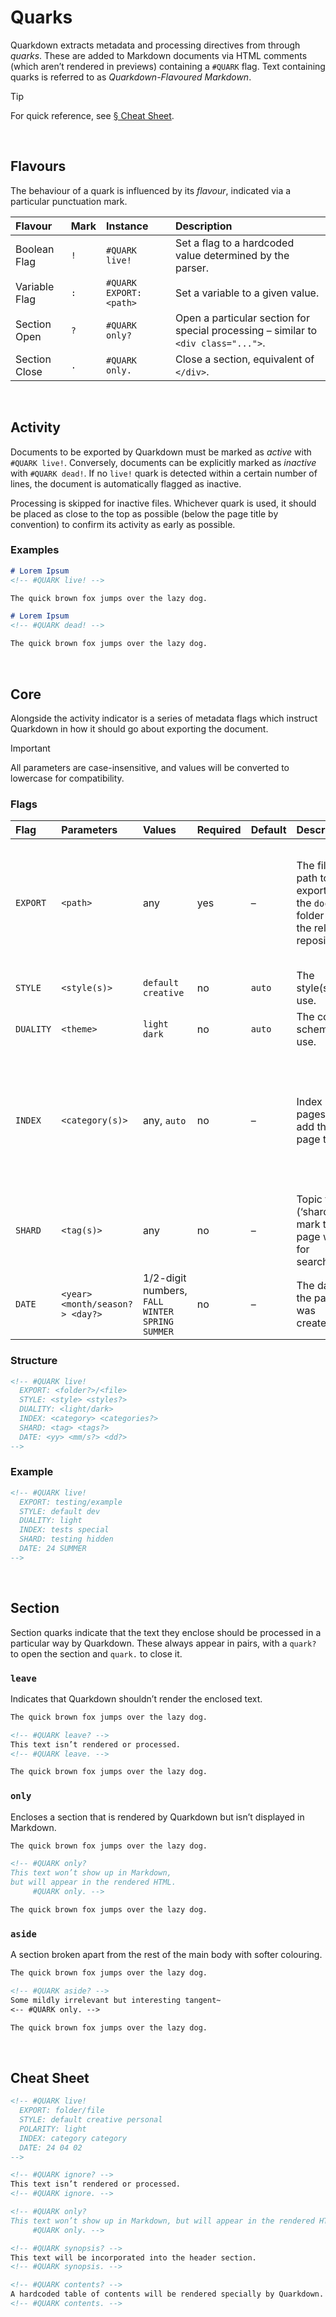 # Quarks

Quarkdown extracts metadata and processing directives from through *quarks*. These are added to Markdown documents via HTML comments (which aren’t rendered in previews) containing a `#QUARK` flag. Text containing quarks is referred to as *Quarkdown-Flavoured Markdown*.

> [!TIP]
> For quick reference, see [§ Cheat Sheet](#cheat-sheet).


<br>


## Flavours

The behaviour of a quark is influenced by its *flavour*, indicated via a particular punctuation mark.

| Flavour | Mark | Instance | Description |
| :------ | :--- | :------- | :---------- |
| Boolean Flag | `!` | `#QUARK live!` | Set a flag to a hardcoded value determined by the parser. |
| Variable Flag | `:` | `#QUARK EXPORT: <path>` | Set a variable to a given value. |
| Section Open | `?` | `#QUARK only?` | Open a particular section for special processing – similar to `<div class="...">`. |
| Section Close | `.` | `#QUARK only.` | Close a section, equivalent of `</div>`. |


<br>


## Activity

Documents to be exported by Quarkdown must be marked as *active* with `#QUARK live!`. Conversely, documents can be explicitly marked as *inactive* with `#QUARK dead!`. If no `live!` quark is detected within a certain number of lines, the document is automatically flagged as inactive.

Processing is skipped for inactive files. Whichever quark is used, it should be placed as close to the top as possible (below the page title by convention) to confirm its activity as early as possible.

### Examples

```md
# Lorem Ipsum
<!-- #QUARK live! -->

The quick brown fox jumps over the lazy dog.
```

```md
# Lorem Ipsum
<!-- #QUARK dead! -->

The quick brown fox jumps over the lazy dog.
```


<br>


## Core

Alongside the activity indicator is a series of metadata flags which instruct Quarkdown in how it should go about exporting the document.

> [!IMPORTANT]
> All parameters are case-insensitive, and values will be converted to lowercase for compatibility.

### Flags

| Flag | Parameters | Values | Required | Default | Description | Notes |
| :--- | :--------- | :----- | :------- | :------ | :---------- | :---- |
| `EXPORT` | `<path>` | any | yes | – | The file path to export to in the `docs/` folder of the relevant repository. | `docs/` is not needed at the start, since this is automagically prepended. No file extension is needed either, since all files will be exported to `.html`. |
| `STYLE` | `<style(s)>` | `default` `creative` | no | `auto` | The style(s) to use. | |
| `DUALITY` | `<theme>` | `light` `dark` | no | `auto` | The colour scheme to use. | |
| `INDEX` | `<category(s)>` | any, `auto` | no | – | Index pages to add this page to. | If set to `auto` the page will be added to the index page of its parent directory. For instance, if `EXPORT` is `dir/folder/file`, this page will be indexed in `folder/index.html`. |
| `SHARD` | `<tag(s)>` | any | no | – | Topic tags (‘shards’) to mark the page with, for searching. | `INDEX` pages will automatically be also added as shards. |
| `DATE` | `<year> <month/season?> <day?>` | 1/2-digit numbers, `FALL` `WINTER` `SPRING` `SUMMER` | no | – | The date the page was created. | Used for sorting contents in index pages. |

### Structure

```md
<!-- #QUARK live!
  EXPORT: <folder?>/<file>
  STYLE: <style> <styles?>
  DUALITY: <light/dark>
  INDEX: <category> <categories?>
  SHARD: <tag> <tags?>
  DATE: <yy> <mm/s?> <dd?>
-->
```

### Example

```md
<!-- #QUARK live!
  EXPORT: testing/example
  STYLE: default dev
  DUALITY: light
  INDEX: tests special
  SHARD: testing hidden
  DATE: 24 SUMMER
-->
```


<br>


## Section

Section quarks indicate that the text they enclose should be processed in a particular way by Quarkdown. These always appear in pairs, with a `quark?` to open the section and `quark.` to close it.

### `leave`
Indicates that Quarkdown shouldn’t render the enclosed text.

```md
The quick brown fox jumps over the lazy dog.

<!-- #QUARK leave? -->
This text isn’t rendered or processed.
<!-- #QUARK leave. -->

The quick brown fox jumps over the lazy dog.
```

### `only`
Encloses a section that is rendered by Quarkdown but isn’t displayed in Markdown.

```md
The quick brown fox jumps over the lazy dog.

<!-- #QUARK only?
This text won’t show up in Markdown,
but will appear in the rendered HTML.
     #QUARK only. -->

The quick brown fox jumps over the lazy dog.
```

### `aside`
A section broken apart from the rest of the main body with softer colouring.

```md
The quick brown fox jumps over the lazy dog.

<!-- #QUARK aside? -->
Some mildly irrelevant but interesting tangent~
<-- #QUARK only. -->

The quick brown fox jumps over the lazy dog.
```


<br>


## Cheat Sheet

```md
<!-- #QUARK live!
  EXPORT: folder/file
  STYLE: default creative personal
  POLARITY: light
  INDEX: category category
  DATE: 24 04 02
-->

<!-- #QUARK ignore? -->
This text isn’t rendered or processed.
<!-- #QUARK ignore. -->

<!-- #QUARK only?
This text won’t show up in Markdown, but will appear in the rendered HTML.
     #QUARK only. -->

<!-- #QUARK synopsis? -->
This text will be incorporated into the header section.
<!-- #QUARK synopsis. -->

<!-- #QUARK contents? -->
A hardcoded table of contents will be rendered specially by Quarkdown.
<!-- #QUARK contents. -->
```
